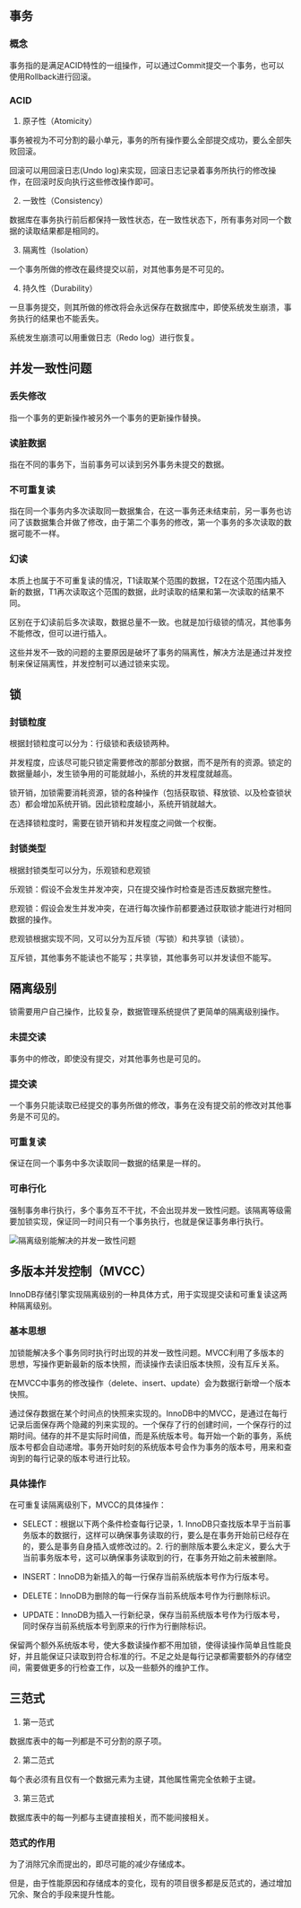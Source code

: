 ## 事务
### 概念
事务指的是满足ACID特性的一组操作，可以通过Commit提交一个事务，也可以使用Rollback进行回滚。

### ACID
1. 原子性（Atomicity）

事务被视为不可分割的最小单元，事务的所有操作要么全部提交成功，要么全部失败回滚。

回滚可以用回滚日志(Undo log)来实现，回滚日志记录着事务所执行的修改操作，在回滚时反向执行这些修改操作即可。

2. 一致性（Consistency）

数据库在事务执行前后都保持一致性状态，在一致性状态下，所有事务对同一个数据的读取结果都是相同的。

3. 隔离性（Isolation）

一个事务所做的修改在最终提交以前，对其他事务是不可见的。

4. 持久性（Durability）

一旦事务提交，则其所做的修改将会永远保存在数据库中，即使系统发生崩溃，事务执行的结果也不能丢失。

系统发生崩溃可以用重做日志（Redo log）进行恢复。

## 并发一致性问题
### 丢失修改
指一个事务的更新操作被另外一个事务的更新操作替换。

### 读脏数据
指在不同的事务下，当前事务可以读到另外事务未提交的数据。

### 不可重复读
指在同一个事务内多次读取同一数据集合，在这一事务还未结束前，另一事务也访问了该数据集合并做了修改，由于第二个事务的修改，第一个事务的多次读取的数据可能不一样。

### 幻读
本质上也属于不可重复读的情况，T1读取某个范围的数据，T2在这个范围内插入新的数据，T1再次读取这个范围的数据，此时读取的结果和第一次读取的结果不同。

区别在于幻读前后多次读取，数据总量不一致。也就是加行级锁的情况，其他事务不能修改，但可以进行插入。

这些并发不一致的问题的主要原因是破坏了事务的隔离性，解决方法是通过并发控制来保证隔离性，并发控制可以通过锁来实现。

## 锁
### 封锁粒度
根据封锁粒度可以分为：行级锁和表级锁两种。

并发程度，应该尽可能只锁定需要修改的那部分数据，而不是所有的资源。锁定的数据量越小，发生锁争用的可能就越小，系统的并发程度就越高。

锁开销，加锁需要消耗资源，锁的各种操作（包括获取锁、释放锁、以及检查锁状态）都会增加系统开销。因此锁粒度越小，系统开销就越大。

在选择锁粒度时，需要在锁开销和并发程度之间做一个权衡。

### 封锁类型
根据封锁类型可以分为，乐观锁和悲观锁

乐观锁：假设不会发生并发冲突，只在提交操作时检查是否违反数据完整性。

悲观锁：假设会发生并发冲突，在进行每次操作前都要通过获取锁才能进行对相同数据的操作。

悲观锁根据实现不同，又可以分为互斥锁（写锁）和共享锁（读锁）。

互斥锁，其他事务不能读也不能写；共享锁，其他事务可以并发读但不能写。


## 隔离级别
锁需要用户自己操作，比较复杂，数据管理系统提供了更简单的隔离级别操作。

### 未提交读
事务中的修改，即使没有提交，对其他事务也是可见的。

### 提交读
一个事务只能读取已经提交的事务所做的修改，事务在没有提交前的修改对其他事务是不可见的。

### 可重复读
保证在同一个事务中多次读取同一数据的结果是一样的。

### 可串行化
强制事务串行执行，多个事务互不干扰，不会出现并发一致性问题。该隔离等级需要加锁实现，保证同一时间只有一个事务执行，也就是保证事务串行执行。

![隔离级别能解决的并发一致性问题](https://cs-notes-1256109796.cos.ap-guangzhou.myqcloud.com/image-20191207223400787.png)

## 多版本并发控制（MVCC）
InnoDB存储引擎实现隔离级别的一种具体方式，用于实现提交读和可重复读这两种隔离级别。
### 基本思想
加锁能解决多个事务同时执行时出现的并发一致性问题。MVCC利用了多版本的思想，写操作更新最新的版本快照，而读操作去读旧版本快照，没有互斥关系。

在MVCC中事务的修改操作（delete、insert、update）会为数据行新增一个版本快照。

通过保存数据在某个时间点的快照来实现的。InnoDB中的MVCC，是通过在每行记录后面保存两个隐藏的列来实现的。一个保存了行的创建时间，一个保存行的过期时间。储存的并不是实际时间值，而是系统版本号。每开始一个新的事务，系统版本号都会自动递增。事务开始时刻的系统版本号会作为事务的版本号，用来和查询到的每行记录的版本号进行比较。

### 具体操作
在可重复读隔离级别下，MVCC的具体操作：

* SELECT：根据以下两个条件检查每行记录，1. InnoDB只查找版本早于当前事务版本的数据行，这样可以确保事务读取的行，要么是在事务开始前已经存在的，要么是事务自身插入或修改过的。2. 行的删除版本要么未定义，要么大于当前事务版本号，这可以确保事务读取到的行，在事务开始之前未被删除。

* INSERT：InnoDB为新插入的每一行保存当前系统版本号作为行版本号。

* DELETE：InnoDB为删除的每一行保存当前系统版本号作为行删除标识。

* UPDATE：InnoDB为插入一行新纪录，保存当前系统版本号作为行版本号，同时保存当前系统版本号到原来的行作为行删除标识。

保留两个额外系统版本号，使大多数读操作都不用加锁，使得读操作简单且性能良好，并且能保证只读取到符合标准的行。不足之处是每行记录都需要额外的存储空间，需要做更多的行检查工作，以及一些额外的维护工作。

## 三范式
1. 第一范式

数据库表中的每一列都是不可分割的原子项。

2. 第二范式

每个表必须有且仅有一个数据元素为主键，其他属性需完全依赖于主键。

3. 第三范式

数据库表中的每一列都与主键直接相关，而不能间接相关。

### 范式的作用
为了消除冗余而提出的，即尽可能的减少存储成本。

但是，由于性能原因和存储成本的变化，现有的项目很多都是反范式的，通过增加冗余、聚合的手段来提升性能。